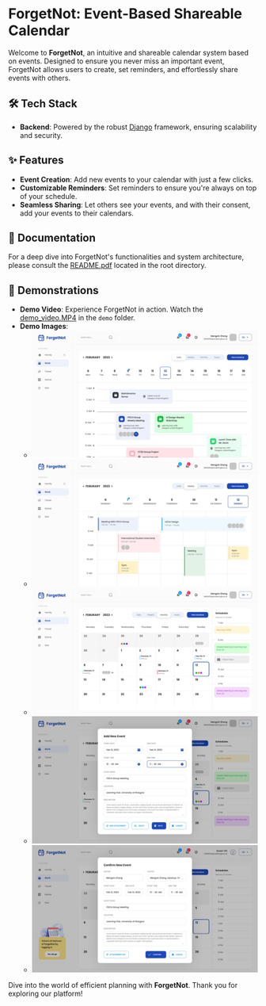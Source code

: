 # ForgetNot: Event-Based Shareable Calendar

Welcome to **ForgetNot**, an intuitive and shareable calendar system based on events. Designed to ensure you never miss an important event, ForgetNot allows users to create, set reminders, and effortlessly share events with others.

## 🛠️ Tech Stack

- **Backend**: Powered by the robust [Django](https://www.djangoproject.com/) framework, ensuring scalability and security.

## ✨ Features

- **Event Creation**: Add new events to your calendar with just a few clicks.
- **Customizable Reminders**: Set reminders to ensure you're always on top of your schedule.
- **Seamless Sharing**: Let others see your events, and with their consent, add your events to their calendars.

## 📖 Documentation

For a deep dive into ForgetNot's functionalities and system architecture, please consult the [README.pdf](./README.pdf) located in the root directory.

## 🎥 Demonstrations

- **Demo Video**: Experience ForgetNot in action. Watch the [demo_video.MP4](./demo/demo_video.MP4) in the `demo` folder.
- **Demo Images**:
  - ![Image 1](./demo/ForgetNot_demo_image1.jpg)
  - ![Image 2](./demo/ForgetNot_demo_image2.jpg)
  - ![Image 3](./demo/ForgetNot_demo_image3.jpg)
  - ![Image 4](./demo/ForgetNot_demo_image4.jpg)
  - ![Image 5](./demo/ForgetNot_demo_image5.jpg)

Dive into the world of efficient planning with **ForgetNot**. Thank you for exploring our platform!
